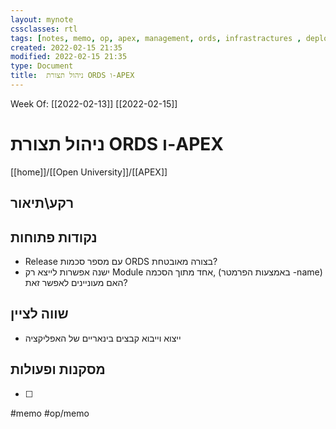 ```yaml
---
layout: mynote
cssclasses: rtl
tags: [notes, memo, op, apex, management, ords, infrastractures , deploy, git ] 
created: 2022-02-15 21:35
modified: 2022-02-15 21:35
type: Document
title:  ניהול תצורת ORDS ו-APEX 
---
```

Week Of: [[2022-02-13]]
[[2022-02-15]]


# ניהול תצורת ORDS ו-APEX

[[home]]/[[Open University]]/[[APEX]]

## רקע\תיאור

## נקודות פתוחות
- Release  עם מספר סכמות ORDS בצורה מאובטחת?
- ישנה אפשרות לייצא רק Module אחד מתוך הסכמה, (באמצעות הפרמטר -name) האם מעוניינים לאפשר זאת?

## שווה לציין
- ייצוא וייבוא קבצים בינאריים של האפליקציה 

## מסקנות ופעולות

- [ ] 
 
#memo #op/memo
